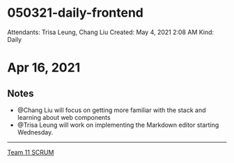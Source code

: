 # 050321-daily-frontend

Attendants: Trisa Leung, Chang Liu
Created: May 4, 2021 2:08 AM
Kind: Daily

# Apr 16, 2021

## Notes

- @Chang Liu will focus on getting more familiar with the stack and learning about web components
- @Trisa Leung will work on implementing the Markdown editor starting Wednesday.

---

[Team 11 SCRUM](https://www.notion.so/d506068ea38c45bea36dc881084d64c0)